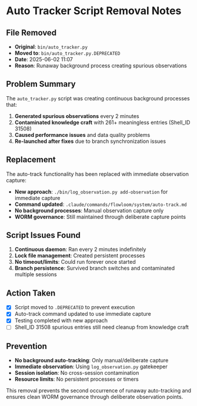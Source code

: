 # Auto Tracker Script Removal Notes

## File Removed
- **Original**: `bin/auto_tracker.py`
- **Moved to**: `bin/auto_tracker.py.DEPRECATED`
- **Date**: 2025-06-02 11:07
- **Reason**: Runaway background process creating spurious observations

## Problem Summary
The `auto_tracker.py` script was creating continuous background processes that:
1. **Generated spurious observations** every 2 minutes
2. **Contaminated knowledge craft** with 261+ meaningless entries (Shell_ID 31508)
3. **Caused performance issues** and data quality problems
4. **Re-launched after fixes** due to branch synchronization issues

## Replacement
The auto-track functionality has been replaced with immediate observation capture:
- **New approach**: `./bin/log_observation.py add-observation` for immediate capture
- **Command updated**: `.claude/commands/flowloom/system/auto-track.md`
- **No background processes**: Manual observation capture only
- **WORM governance**: Still maintained through deliberate capture points

## Script Issues Found
1. **Continuous daemon**: Ran every 2 minutes indefinitely
2. **Lock file management**: Created persistent processes
3. **No timeout/limits**: Could run forever once started
4. **Branch persistence**: Survived branch switches and contaminated multiple sessions

## Action Taken
- [x] Script moved to `.DEPRECATED` to prevent execution
- [x] Auto-track command updated to use immediate capture
- [x] Testing completed with new approach
- [ ] Shell_ID 31508 spurious entries still need cleanup from knowledge craft

## Prevention
- **No background auto-tracking**: Only manual/deliberate capture
- **Immediate observation**: Using `log_observation.py` gatekeeper
- **Session isolation**: No cross-session contamination
- **Resource limits**: No persistent processes or timers

This removal prevents the second occurrence of runaway auto-tracking and ensures clean WORM governance through deliberate observation points.